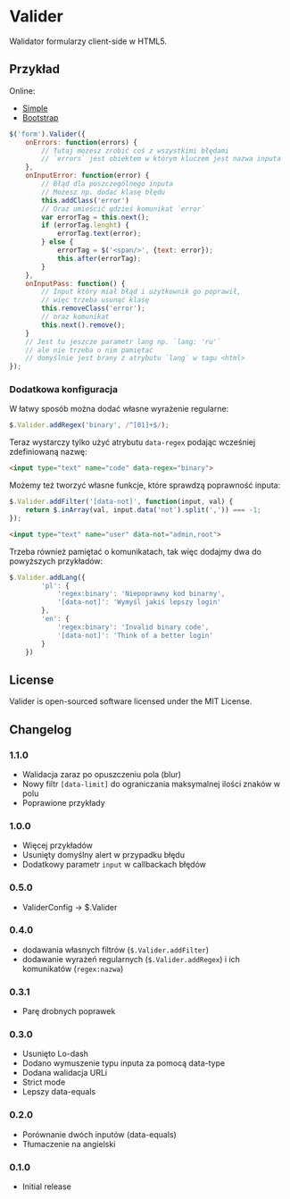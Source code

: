 # Valider
Walidator formularzy client-side w HTML5.

## Przykład
Online:
- [Simple](http://9px.pl/Projects/Valider/demos/example.html)
- [Bootstrap](http://9px.pl/Projects/Valider/demos/bootstrap.html)

```js
$('form').Valider({
	onErrors: function(errors) {
		// Tutaj możesz zrobić coś z wszystkimi błędami
		// `errors` jest obiektem w którym kluczem jest nazwa inputa
	},
	onInputError: function(error) {
		// Błąd dla poszczególnego inputa
		// Możesz np. dodać klasę błędu
		this.addClass('error')
		// Oraz umieścić gdzieś komunikat `error`
		var errorTag = this.next();
		if (errorTag.lenght) {
			errorTag.text(error);
		} else {
			errorTag = $('<span/>', {text: error});
			this.after(errorTag);
		}
	},
	onInputPass: function() {
		// Input który miał błąd i użytkownik go poprawił,
		// więc trzeba usunąć klasę
		this.removeClass('error');
		// oraz komunikat
		this.next().remove();
	}
	// Jest tu jeszcze parametr lang np. `lang: 'ru'`
	// ale nie trzeba o nim pamiętać
	// domyślnie jest brany z atrybutu `lang` w tagu <html>
});
```

### Dodatkowa konfiguracja

W łatwy sposób można dodać własne wyrażenie regularne:
```js
$.Valider.addRegex('binary', /^[01]+$/);
```
Teraz wystarczy tylko użyć atrybutu `data-regex` podając wcześniej zdefiniowaną nazwę:
```html
<input type="text" name="code" data-regex="binary">
```

Możemy też tworzyć własne funkcje, które sprawdzą poprawność inputa:
```js
$.Valider.addFilter('[data-not]', function(input, val) {
	return $.inArray(val, input.data('not').split(',')) === -1;
});
```
```html
<input type="text" name="user" data-not="admin,root">
```

Trzeba również pamiętać o komunikatach, tak więc dodajmy dwa do powyższych przykładów:
```js
$.Valider.addLang({
		'pl': {
			'regex:binary': 'Niepoprawny kod binarny',
			'[data-not]': 'Wymyśl jakiś lepszy login'
		},
		'en': {
			'regex:binary': 'Invalid binary code',
			'[data-not]': 'Think of a better login'
		}
	})
```

## License
Valider is open-sourced software licensed under the MIT License.

## Changelog

### 1.1.0
- Walidacja zaraz po opuszczeniu pola (blur)
- Nowy filtr `[data-limit]` do ograniczania maksymalnej ilości znaków w polu
- Poprawione przykłady

### 1.0.0
- Więcej przykładów
- Usunięty domyślny alert w przypadku błędu
- Dodatkowy parametr `input` w callbackach błędów

### 0.5.0
- ValiderConfig -> $.Valider

### 0.4.0
- dodawania własnych filtrów (`$.Valider.addFilter`)
- dodawanie wyrażeń regularnych (`$.Valider.addRegex`) i ich komunikatów (`regex:nazwa`)

### 0.3.1
- Parę drobnych poprawek

### 0.3.0
- Usunięto Lo-dash
- Dodano wymuszenie typu inputa za pomocą data-type
- Dodana walidacja URLi
- Strict mode
- Lepszy data-equals

### 0.2.0
- Porównanie dwóch inputów (data-equals)
- Tłumaczenie na angielski

### 0.1.0
- Initial release